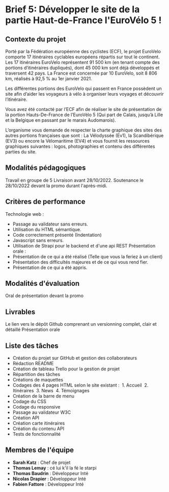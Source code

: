 # Brief 5: Développer le site de la partie Haut-de-France l'EuroVélo 5 !


## Contexte du projet

Porté par la Fédération européenne des cyclistes (ECF), le projet EuroVelo comporte 17 itinéraires cyclables européens répartis sur tout le continent. Les 17 itinéraires EuroVelo représentent 91 500 km (en tenant compte des portions d’itinéraires dupliqués), dont 45 000 km sont déjà développés et traversent 42 pays. La France est concernée par 10 EuroVelo, soit 8 806 km, réalisés à 92,5 % au 1er janvier 2021.

Les différentes portions des EuroVelo qui passent en France possèdent un site afin d’aider les voyageurs à vélo à organiser leurs voyages et découvrir l’itinéraire.

Vous avez été contacté par l’ECF afin de réaliser le site de présentation de la portion Hauts-De-France de l’EuroVélo 5 (Qui part de Calais, jusqu’à Lille et la Belgique en passant par le marais Audomarois).

L’organisme vous demande de respecter la charte graphique des sites des autres portions françaises que sont : La Vélodyssée (Ev1), la Scandibérique (EV3) ou encore la Vélomaritime (EV4) et vous fournit les ressources graphiques suivantes : logos, photographies et contenu des différentes parties du site.

## Modalités pédagogiques

Travail en groupe de 5
Livraison avant 28/10/2022.
Soutenance le 28/10/2022 devant la promo durant l'après-midi.

## Critères de performance

Technologie web :
- Passage au validateur sans erreurs.
- Utilisation du HTML sémantique.
- Code correctement présenté (Indentation)
- Javascript sans erreurs.
- Utilisation de Strapi pour le backend et d'une api REST
Présentation orale :
- Présentation de ce qui a été réalisé (Telle que vous la feriez à un client)
- Présentation des difficultés majeures et de ce qui vous rend fier.
- Présentation de ce qui a été appris.

## Modalités d'évaluation

Oral de présentation devant la promo

## Livrables

Le lien vers le dépôt Github comprenant un versionning complet, clair et détaillé
Présentation orale

## Liste des tâches

- Création du projet sur GitHub et gestion des collaborateurs
- Rédaction README
- Création de tableau Trello pour la gestion de projet
- Répartition des tâches
- Créations de maquettes
- Codages des 4 pages HTML selon le site existant :
&nbsp;1. Accueil
&nbsp;2. Itinéraires
&nbsp;3. News
&nbsp;4. Témoignages
- Création de la barre de menu
- Codage du CSS
- Codage du responsive
- Passage au validateur W3C
- Création API
- Création carte itinéraires
- Création du contenu API
- Tests de fonctionnalité

## Membres de l'équipe

- **Sarah Katz** : Chef de projet
- **Thomas Lemay** : cé lui k'il la fé le starpi
- **Thomas Baudrin** : Développeur Inté
- **Nicolas Drapier** : Développeur Inté
- **Fabien Fattore** : Développeur Inté